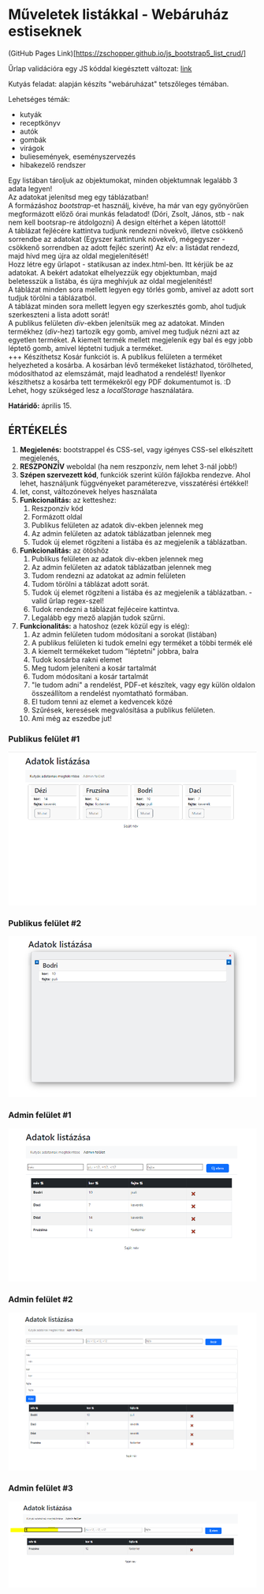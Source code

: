 
# Műveletek listákkal - Webáruház estiseknek

(GitHub Pages Link)[https://zschopper.github.io/js_bootstrap5_list_crud/]

Űrlap validációra egy JS kóddal kiegésztett változat: [link](https://github.com/csefikatalin/urlapok_validalasa.git)

Kutyás feladat: alapján készíts "webáruházat" tetszőleges témában.

Lehetséges témák:

* kutyák
* receptkönyv
* autók
* gombák
* virágok
* buliesemények, eseményszervezés
* hibakezelő rendszer

Egy listában tároljuk az objektumokat, minden objektumnak legalább 3 adata legyen!  
Az adatokat jelenítsd meg egy táblázatban!  
A formázáshoz *bootstrap*-et használj, kivéve, ha már van egy gyönyörűen megformázott előző órai munkás feladatod! (Dóri, Zsolt, János, stb - nak nem kell bootsrap-re átdolgozni) A design eltérhet a képen látottól!  
A táblázat fejlécére kattintva tudjunk rendezni növekvő, illetve csökkenő sorrendbe az adatokat (Egyszer kattintunk növekvő, mégegyszer - csökkenő sorrendben az adott fejléc szerint) Az elv: a listádat rendezd, majd hívd meg újra az oldal megjelenítését!  
Hozz létre egy űrlapot - statikusan az index.html-ben. Itt kérjük be az adatokat. A bekért adatokat elhelyezzük egy objektumban, majd beletesszük a listába, és újra meghívjuk az oldal megjelenítést!  
A táblázat minden sora mellett legyen egy törlés gomb, amivel az adott sort tudjuk törölni a táblázatból.  
A táblázat minden sora mellett legyen egy szerkesztés gomb, ahol tudjuk szerkeszteni a lista adott sorát!  
A publikus felületen *div*-ekben jelenítsük meg az adatokat. Minden termékhez (*div*-hez) tartozik egy gomb, amivel meg tudjuk nézni azt az egyetlen terméket. A kiemelt termék mellett megjelenik egy bal és egy jobb léptető gomb, amivel léptetni tudjuk a terméket.  
+++ Készíthetsz Kosár funkciót is. A publikus felületen a terméket helyezheted a kosárba. A kosárban lévő termékeket listázhatod, törölheted, módosíthatod az elemszámát, majd leadhatod a rendelést! Ilyenkor készíthetsz a kosárba tett termékekről egy PDF dokumentumot is.  :D  
Lehet, hogy szükséged lesz a *localStorage* használatára.  

**Határidő:** április 15.

## ÉRTÉKELÉS

1. **Megjelenés:** bootstrappel és CSS-sel, vagy igényes CSS-sel elkészített megjelenés,
2. **RESZPONZÍV** weboldal (ha nem reszponzív, nem lehet 3-nál jobb!)
3. **Szépen szervezett kód**, funkciók szerint külön fájlokba rendezve. Ahol lehet, használjunk függvényeket paraméterezve, visszatérési értékkel!
4. let, const, változónevek helyes használata
5. **Funkcionalitás:** az ketteshez:
    1. Reszponzív kód
    2. Formázott oldal
    3. Publikus felületen az adatok div-ekben jelennek meg
    4. Az admin felületen az adatok táblázatban jelennek meg
    5. Tudok új elemet rögzíteni a listába és az megjelenik a táblázatban.
6. **Funkcionalitás:** az ötöshöz
    1. Publikus felületen az adatok div-ekben jelennek meg
    2. Az admin felületen az adatok táblázatban jelennek meg
    3. Tudom rendezni az adatokat az admin felületen
    4. Tudom törölni a táblázat adott sorát.
    5. Tudok új elemet rögzíteni a listába és az megjelenik a táblázatban.  - valid űrlap regex-szel!
    6. Tudok rendezni a táblázat fejléceire kattintva.
    7. Legalább egy mező alapján tudok szűrni.
7. **Funkcionalitás:** a hatoshoz (ezek közül egy is elég):
    1. Az admin felületen tudom módosítani a sorokat (listában)
    2. A publikus felületen ki tudok emelni egy terméket a többi termék elé
    3. A kiemelt termékeket tudom "léptetni" jobbra, balra
    4. Tudok kosárba rakni elemet
    5. Meg tudom jeleníteni a kosár tartalmát
    6. Tudom módosítani a kosár tartalmát
    7. "le tudom adni" a rendelést, PDF-et készítek, vagy egy külön oldalon összeállítom a rendelést nyomtatható formában.
    8. El tudom tenni az elemet a kedvencek közé
    9. Szűrések, keresések megvalósítása a publikus felületen.
    10. Ami még az eszedbe jut!

### Publikus felület #1

![Publikus felület #1](./assets/img/samples/publikus_felulet1.png "Publikus felület #1")

### Publikus felület #2

![Publikus felület #2](./assets/img/samples/publikus_felulet2.png "Publikus felület #2")

### Admin felület #1

![Admin felület #1](./assets/img/samples/admin_felulet1.png "Admin felület #1")

### Admin felület #2

![Admin felület #2](./assets/img/samples/admin_felulet2.png "Admin felület #2")

### Admin felület #3

![Admin felület #3](./assets/img/samples/admin_felulet3.png "Admin felület #3")
